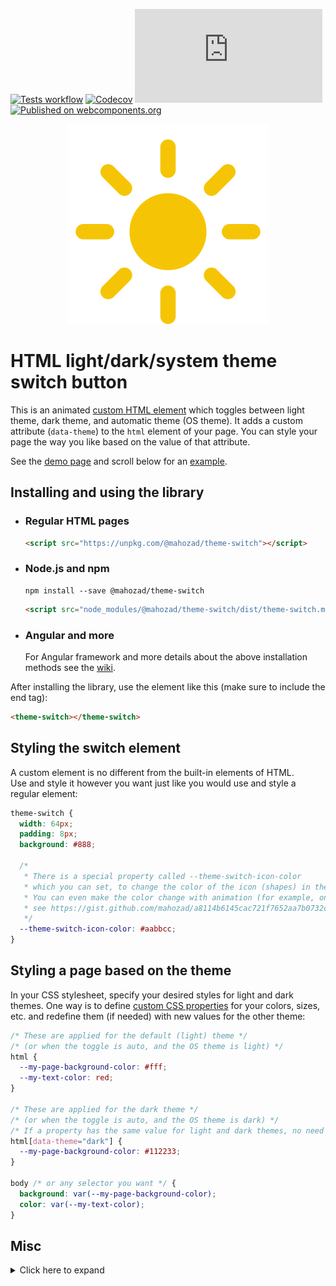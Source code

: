 [![Tests workflow](https://img.shields.io/github/actions/workflow/status/mahozad/theme-switch/ci.yml?label=Tests&logo=github)](https://github.com/mahozad/theme-switch/actions/workflows/ci.yml)
[![Codecov](https://img.shields.io/codecov/c/gh/mahozad/theme-switch?label=Coverage&logo=codecov&logoColor=%23FF56C0&token=C4P4I1TQTF)](https://codecov.io/gh/mahozad/theme-switch)
[![Minified size](https://img.shields.io/github/size/mahozad/theme-switch/dist/theme-switch.min.js?label=Minified%20size)](https://unpkg.com/@mahozad/theme-switch)
[![Published on webcomponents.org](https://img.shields.io/badge/webcomponents.org-published-9351dc.svg)](https://www.webcomponents.org/element/@mahozad/theme-switch)

<div align="center">

![Animated icon](https://raw.githubusercontent.com/mahozad/theme-switch/main/icon.svg)

</div>

# HTML light/dark/system theme switch button

This is an animated [custom HTML element](https://developer.mozilla.org/en-US/docs/Web/Web_Components/Using_custom_elements)
which toggles between light theme, dark theme, and automatic theme (OS theme).
It adds a custom attribute (`data-theme`) to the `html` element of your page.
You can style your page the way you like based on the value of that attribute.

See the [demo page](https://mahozad.ir/theme-switch/) and scroll below for an [example](#styling-a-page-based-on-the-theme).

## Installing and using the library

  - ### Regular HTML pages
    ```html
    <script src="https://unpkg.com/@mahozad/theme-switch"></script>
    ```
  - ### Node.js and npm
    ```shell
    npm install --save @mahozad/theme-switch
    ```
    ```html
    <script src="node_modules/@mahozad/theme-switch/dist/theme-switch.min.js"></script>
    ```

  - ### Angular and more
    For Angular framework and more details about the above installation methods see the [wiki](https://github.com/mahozad/theme-switch/wiki).

After installing the library, use the element like this (make sure to include the end tag):

```html
<theme-switch></theme-switch>
```

## Styling the switch element

A custom element is no different from the built-in elements of HTML.  
Use and style it however you want just like you would use and style a regular element:

```css
theme-switch {
  width: 64px;
  padding: 8px;
  background: #888;
  
  /*
   * There is a special property called --theme-switch-icon-color
   * which you can set, to change the color of the icon (shapes) in the switch.
   * You can even make the color change with animation (for example, on mouse hover);
   * see https://gist.github.com/mahozad/a8114b6145cac721f7652aa7b0732cf6
   */
  --theme-switch-icon-color: #aabbcc;
}
```

## Styling a page based on the theme

In your CSS stylesheet, specify your desired styles for light and dark themes.
One way is to define [custom CSS properties](https://developer.mozilla.org/en-US/docs/Web/CSS/Using_CSS_custom_properties)
for your colors, sizes, etc. and redefine them (if needed) with new values for the other theme:

```css
/* These are applied for the default (light) theme */
/* (or when the toggle is auto, and the OS theme is light) */
html {
  --my-page-background-color: #fff;
  --my-text-color: red;
}

/* These are applied for the dark theme */
/* (or when the toggle is auto, and the OS theme is dark) */
/* If a property has the same value for light and dark themes, no need to redeclare it here */
html[data-theme="dark"] {
  --my-page-background-color: #112233;
}

body /* or any selector you want */ {
  background: var(--my-page-background-color);
  color: var(--my-text-color);
}
```

## Misc

<details>

<summary>Click here to expand</summary>

The switch element fires (triggers) a custom event called `themeToggle` every time it is toggled (clicked).
You can listen and react to it if you want:

```javascript
document.addEventListener("themeToggle", event => {
  console.log(`Old theme: ${ event.detail.oldState }`);
  console.log(`New theme: ${ event.detail.newState }`);
  // More operations...
});
```

---

This widget was inspired by [this YouTube video](https://youtu.be/kZiS1QStIWc)
and [this library](https://github.com/GoogleChromeLabs/dark-mode-toggle).

---

See [this article](https://css-tricks.com/web-components-are-easier-than-you-think/)
which is about creating HTML custom elements.

See the icon for switching themes (located in the top right corner) on
[Google Fonts site](https://fonts.google.com/icons).  
Also see [this site](https://rastikerdar.github.io/vazirmatn).

See [this article](https://css-tricks.com/a-complete-guide-to-dark-mode-on-the-web)
for implementing dark/light theme on sites.

See [this post](https://stackoverflow.com/q/56300132/8583692) for how to override
dark/light theme for a site.

See [this comprehensive GitHub repo](https://github.com/mateusortiz/webcomponents-the-right-way) about custom elements.
  
See [this feature](https://chromestatus.com/feature/5452774595624960).

---

### Similar libraries
  - [Dark Mode Toggle](https://github.com/H0rn0chse/dark-mode-toggle)
  - [\<dark-mode-toggle>](https://github.com/GoogleChromeLabs/dark-mode-toggle)
  - [\<color-scheme-button>](https://github.com/CICCIOSGAMINO/color-scheme-button)
  - [\<theme-toggle>](https://github.com/mothepro/theme-toggle)
  - [Binary theme switcher component](https://github.com/diegosanchezp/theme-switcher-component)

---

TODO:
  - Try to add the library to [rufus site](https://github.com/pbatard/rufus-web)
  - Try to add the library to [jest site](https://github.com/facebook/jest) (probably its `docs/` directory. see [this PR](https://github.com/facebook/jest/pull/11021))
  - Try to add the library to [MDN site](https://developer.mozilla.org/en-US/)
  - Try to add the library to [docusaurus](https://github.com/facebook/docusaurus)
  - Try to add the library to [dokka](https://github.com/Kotlin/dokka)
  - Try to add the library to [Spring website](https://spring.io/) and [Spring docs](https://docs.spring.io/spring-framework/docs/current/reference/html/)
  - Try to add the library to [mkdocs-material](https://github.com/squidfunk/mkdocs-material)
  - Try to add the library to [bootstrap website](https://getbootstrap.com/)
  - Try to add the library to [Electron js website](https://www.electronjs.org/)
  - Try to add the library to [scoop website](https://scoop.sh/)
  - See [chrome auto dark feature for android](https://developer.chrome.com/blog/new-in-chrome-98/#autodark-opt-out)

</details>
